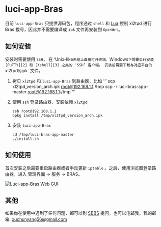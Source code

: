 luci-app-Bras
=============

目前 `luci-app-Bras` 只提供源码包，程序通过 `shell` 和 [Lua][1] 控制 xl2tpd 进行 Bras 拨号，因此并不需要编译成 `ipk` 文件再安装到 `OpenWrt`。

如何安装
-------

安装时需要使用 `SSH`， 在 ‘Unix-like` 系统上直接打开终端， `Windows` 下需要自行安装 [PuTTY][2] 和 [Xshell][3] 之类的 ‘SSH’ 客户端。
安装前需要下载与对应平台的 `xl2tpd` 的 `ipk` 文件。

1. 拷贝 `xl2tpd` 和 `luci-app-Bras` 到路由器，比如
   ’‘’
   scp xl2tpd_version_arch.ipk root@192.168.1.1:/tmp
   scp -r luci-bras-app-master root@192.168.1.1:/tmp
   ’‘’

2. 使用 `ssh` 登录路由器，安装依赖 `xl2tpd`
   ```
   ssh root@192.168.1.1
   opkg install /tmp/xl2tpd_version_arch.ipk
   ```
3. 安装 `luci-app-Bras`
   ```
   cd /tmp/luci-bras-app-master
   ./install.sh
   ```
如何使用
--------

首次安装之后需要重启路由器或者手动更新 `iptable` 。之后，使用浏览器登录路由器，进入 管理界面 -> 服务 -> BRAS。

![Luci-app-Bras Web GUI](https://raw.github.com/xuchunyang/luci-app-bras/master/image/luci-app-bras.png)

其他
----
如果你在使用中遇到了任何问题，都可以到 [SBBS][4] 提问，也可以电邮我。我的邮箱: xuchunyang56@gmail.com

[1]: http://en.wikipedia.org/wiki/Lua
[2]: http://www.chiark.greenend.org.uk/~sgtatham/putty/
[3]: http://www.netsarang.com/products/xsh_overview.html
[4]: http://bbs.seu.edu.cn

